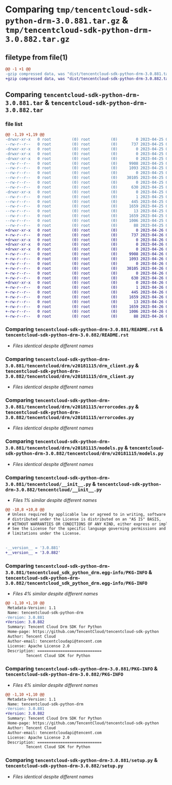 # Comparing `tmp/tencentcloud-sdk-python-drm-3.0.881.tar.gz` & `tmp/tencentcloud-sdk-python-drm-3.0.882.tar.gz`

## filetype from file(1)

```diff
@@ -1 +1 @@
-gzip compressed data, was "dist/tencentcloud-sdk-python-drm-3.0.881.tar", last modified: Tue Apr 25 00:36:04 2023, max compression
+gzip compressed data, was "dist/tencentcloud-sdk-python-drm-3.0.882.tar", last modified: Wed Apr 26 03:18:21 2023, max compression
```

## Comparing `tencentcloud-sdk-python-drm-3.0.881.tar` & `tencentcloud-sdk-python-drm-3.0.882.tar`

### file list

```diff
@@ -1,19 +1,19 @@
-drwxr-xr-x   0 root         (0) root         (0)        0 2023-04-25 00:36:04.000000 tencentcloud-sdk-python-drm-3.0.881/
--rw-r--r--   0 root         (0) root         (0)      737 2023-04-25 00:36:04.000000 tencentcloud-sdk-python-drm-3.0.881/README.rst
-drwxr-xr-x   0 root         (0) root         (0)        0 2023-04-25 00:36:04.000000 tencentcloud-sdk-python-drm-3.0.881/tencentcloud/
-drwxr-xr-x   0 root         (0) root         (0)        0 2023-04-25 00:36:04.000000 tencentcloud-sdk-python-drm-3.0.881/tencentcloud/drm/
-drwxr-xr-x   0 root         (0) root         (0)        0 2023-04-25 00:36:04.000000 tencentcloud-sdk-python-drm-3.0.881/tencentcloud/drm/v20181115/
--rw-r--r--   0 root         (0) root         (0)     9908 2023-04-25 00:36:04.000000 tencentcloud-sdk-python-drm-3.0.881/tencentcloud/drm/v20181115/drm_client.py
--rw-r--r--   0 root         (0) root         (0)     1093 2023-04-25 00:36:04.000000 tencentcloud-sdk-python-drm-3.0.881/tencentcloud/drm/v20181115/errorcodes.py
--rw-r--r--   0 root         (0) root         (0)        0 2023-04-25 00:36:04.000000 tencentcloud-sdk-python-drm-3.0.881/tencentcloud/drm/v20181115/__init__.py
--rw-r--r--   0 root         (0) root         (0)    30105 2023-04-25 00:36:04.000000 tencentcloud-sdk-python-drm-3.0.881/tencentcloud/drm/v20181115/models.py
--rw-r--r--   0 root         (0) root         (0)        0 2023-04-25 00:36:04.000000 tencentcloud-sdk-python-drm-3.0.881/tencentcloud/drm/__init__.py
--rw-r--r--   0 root         (0) root         (0)      630 2023-04-25 00:36:04.000000 tencentcloud-sdk-python-drm-3.0.881/tencentcloud/__init__.py
-drwxr-xr-x   0 root         (0) root         (0)        0 2023-04-25 00:36:04.000000 tencentcloud-sdk-python-drm-3.0.881/tencentcloud_sdk_python_drm.egg-info/
--rw-r--r--   0 root         (0) root         (0)        1 2023-04-25 00:36:04.000000 tencentcloud-sdk-python-drm-3.0.881/tencentcloud_sdk_python_drm.egg-info/dependency_links.txt
--rw-r--r--   0 root         (0) root         (0)      445 2023-04-25 00:36:04.000000 tencentcloud-sdk-python-drm-3.0.881/tencentcloud_sdk_python_drm.egg-info/SOURCES.txt
--rw-r--r--   0 root         (0) root         (0)     1659 2023-04-25 00:36:04.000000 tencentcloud-sdk-python-drm-3.0.881/tencentcloud_sdk_python_drm.egg-info/PKG-INFO
--rw-r--r--   0 root         (0) root         (0)       13 2023-04-25 00:36:04.000000 tencentcloud-sdk-python-drm-3.0.881/tencentcloud_sdk_python_drm.egg-info/top_level.txt
--rw-r--r--   0 root         (0) root         (0)     1659 2023-04-25 00:36:04.000000 tencentcloud-sdk-python-drm-3.0.881/PKG-INFO
--rw-r--r--   0 root         (0) root         (0)     1006 2023-04-25 00:36:04.000000 tencentcloud-sdk-python-drm-3.0.881/setup.py
--rw-r--r--   0 root         (0) root         (0)       88 2023-04-25 00:36:04.000000 tencentcloud-sdk-python-drm-3.0.881/setup.cfg
+drwxr-xr-x   0 root         (0) root         (0)        0 2023-04-26 03:18:21.000000 tencentcloud-sdk-python-drm-3.0.882/
+-rw-r--r--   0 root         (0) root         (0)      737 2023-04-26 03:18:21.000000 tencentcloud-sdk-python-drm-3.0.882/README.rst
+drwxr-xr-x   0 root         (0) root         (0)        0 2023-04-26 03:18:21.000000 tencentcloud-sdk-python-drm-3.0.882/tencentcloud/
+drwxr-xr-x   0 root         (0) root         (0)        0 2023-04-26 03:18:21.000000 tencentcloud-sdk-python-drm-3.0.882/tencentcloud/drm/
+drwxr-xr-x   0 root         (0) root         (0)        0 2023-04-26 03:18:21.000000 tencentcloud-sdk-python-drm-3.0.882/tencentcloud/drm/v20181115/
+-rw-r--r--   0 root         (0) root         (0)     9908 2023-04-26 03:18:21.000000 tencentcloud-sdk-python-drm-3.0.882/tencentcloud/drm/v20181115/drm_client.py
+-rw-r--r--   0 root         (0) root         (0)     1093 2023-04-26 03:18:21.000000 tencentcloud-sdk-python-drm-3.0.882/tencentcloud/drm/v20181115/errorcodes.py
+-rw-r--r--   0 root         (0) root         (0)        0 2023-04-26 03:18:21.000000 tencentcloud-sdk-python-drm-3.0.882/tencentcloud/drm/v20181115/__init__.py
+-rw-r--r--   0 root         (0) root         (0)    30105 2023-04-26 03:18:21.000000 tencentcloud-sdk-python-drm-3.0.882/tencentcloud/drm/v20181115/models.py
+-rw-r--r--   0 root         (0) root         (0)        0 2023-04-26 03:18:21.000000 tencentcloud-sdk-python-drm-3.0.882/tencentcloud/drm/__init__.py
+-rw-r--r--   0 root         (0) root         (0)      630 2023-04-26 03:18:21.000000 tencentcloud-sdk-python-drm-3.0.882/tencentcloud/__init__.py
+drwxr-xr-x   0 root         (0) root         (0)        0 2023-04-26 03:18:21.000000 tencentcloud-sdk-python-drm-3.0.882/tencentcloud_sdk_python_drm.egg-info/
+-rw-r--r--   0 root         (0) root         (0)        1 2023-04-26 03:18:21.000000 tencentcloud-sdk-python-drm-3.0.882/tencentcloud_sdk_python_drm.egg-info/dependency_links.txt
+-rw-r--r--   0 root         (0) root         (0)      445 2023-04-26 03:18:21.000000 tencentcloud-sdk-python-drm-3.0.882/tencentcloud_sdk_python_drm.egg-info/SOURCES.txt
+-rw-r--r--   0 root         (0) root         (0)     1659 2023-04-26 03:18:21.000000 tencentcloud-sdk-python-drm-3.0.882/tencentcloud_sdk_python_drm.egg-info/PKG-INFO
+-rw-r--r--   0 root         (0) root         (0)       13 2023-04-26 03:18:21.000000 tencentcloud-sdk-python-drm-3.0.882/tencentcloud_sdk_python_drm.egg-info/top_level.txt
+-rw-r--r--   0 root         (0) root         (0)     1659 2023-04-26 03:18:21.000000 tencentcloud-sdk-python-drm-3.0.882/PKG-INFO
+-rw-r--r--   0 root         (0) root         (0)     1006 2023-04-26 03:18:21.000000 tencentcloud-sdk-python-drm-3.0.882/setup.py
+-rw-r--r--   0 root         (0) root         (0)       88 2023-04-26 03:18:21.000000 tencentcloud-sdk-python-drm-3.0.882/setup.cfg
```

### Comparing `tencentcloud-sdk-python-drm-3.0.881/README.rst` & `tencentcloud-sdk-python-drm-3.0.882/README.rst`

 * *Files identical despite different names*

### Comparing `tencentcloud-sdk-python-drm-3.0.881/tencentcloud/drm/v20181115/drm_client.py` & `tencentcloud-sdk-python-drm-3.0.882/tencentcloud/drm/v20181115/drm_client.py`

 * *Files identical despite different names*

### Comparing `tencentcloud-sdk-python-drm-3.0.881/tencentcloud/drm/v20181115/errorcodes.py` & `tencentcloud-sdk-python-drm-3.0.882/tencentcloud/drm/v20181115/errorcodes.py`

 * *Files identical despite different names*

### Comparing `tencentcloud-sdk-python-drm-3.0.881/tencentcloud/drm/v20181115/models.py` & `tencentcloud-sdk-python-drm-3.0.882/tencentcloud/drm/v20181115/models.py`

 * *Files identical despite different names*

### Comparing `tencentcloud-sdk-python-drm-3.0.881/tencentcloud/__init__.py` & `tencentcloud-sdk-python-drm-3.0.882/tencentcloud/__init__.py`

 * *Files 1% similar despite different names*

```diff
@@ -10,8 +10,8 @@
 # Unless required by applicable law or agreed to in writing, software
 # distributed under the License is distributed on an "AS IS" BASIS,
 # WITHOUT WARRANTIES OR CONDITIONS OF ANY KIND, either express or implied.
 # See the License for the specific language governing permissions and
 # limitations under the License.
 
 
-__version__ = '3.0.881'
+__version__ = '3.0.882'
```

### Comparing `tencentcloud-sdk-python-drm-3.0.881/tencentcloud_sdk_python_drm.egg-info/PKG-INFO` & `tencentcloud-sdk-python-drm-3.0.882/tencentcloud_sdk_python_drm.egg-info/PKG-INFO`

 * *Files 4% similar despite different names*

```diff
@@ -1,10 +1,10 @@
 Metadata-Version: 1.1
 Name: tencentcloud-sdk-python-drm
-Version: 3.0.881
+Version: 3.0.882
 Summary: Tencent Cloud Drm SDK for Python
 Home-page: https://github.com/TencentCloud/tencentcloud-sdk-python
 Author: Tencent Cloud
 Author-email: tencentcloudapi@tencent.com
 License: Apache License 2.0
 Description: ============================
         Tencent Cloud SDK for Python
```

### Comparing `tencentcloud-sdk-python-drm-3.0.881/PKG-INFO` & `tencentcloud-sdk-python-drm-3.0.882/PKG-INFO`

 * *Files 4% similar despite different names*

```diff
@@ -1,10 +1,10 @@
 Metadata-Version: 1.1
 Name: tencentcloud-sdk-python-drm
-Version: 3.0.881
+Version: 3.0.882
 Summary: Tencent Cloud Drm SDK for Python
 Home-page: https://github.com/TencentCloud/tencentcloud-sdk-python
 Author: Tencent Cloud
 Author-email: tencentcloudapi@tencent.com
 License: Apache License 2.0
 Description: ============================
         Tencent Cloud SDK for Python
```

### Comparing `tencentcloud-sdk-python-drm-3.0.881/setup.py` & `tencentcloud-sdk-python-drm-3.0.882/setup.py`

 * *Files identical despite different names*

